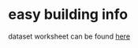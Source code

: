 # easy building info

dataset worksheet can be found [here](https://docs.google.com/spreadsheets/d/1S18jcv9AmjFJZqqmFOxVgb7lsLbw7uCB_-fOg16N_j8/edit?usp=sharing)